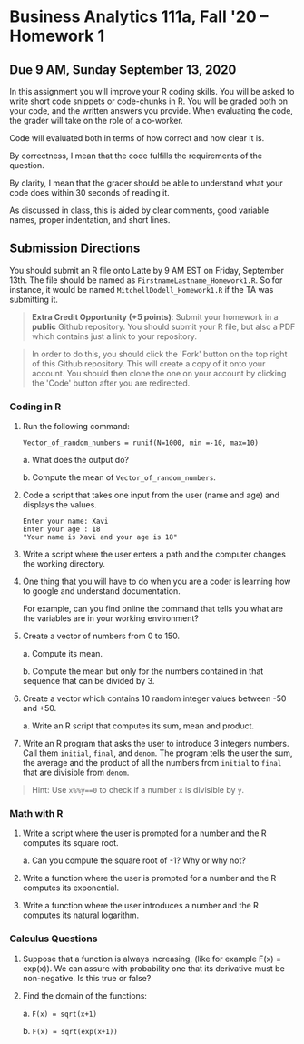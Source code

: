 # Business Analytics 111a, Fall '20 – Homework 1
## Due 9 AM, Sunday September 13, 2020

In this assignment you will improve your R coding skills. You will be asked to
write short code snippets or code-chunks in R. You will be graded both on your
code, and the written answers you provide. When evaluating the code, the grader
will take on the role of a co-worker.

Code will evaluated both in terms of how
correct and how clear it is.

By correctness, I mean that the code fulfills the requirements of the question.  

By clarity, I mean that the grader should be able to understand what your code
does within 30 seconds of reading it.  

As discussed in class, this is aided by clear comments, good variable names,
proper indentation, and short lines.

## Submission Directions
You should submit an R file onto Latte by 9 AM EST on Friday, September 13th. The file should be named as `FirstnameLastname_Homework1.R`. So for instance, it would be named `MitchellDodell_Homework1.R` if the TA was submitting it.

> **Extra Credit Opportunity (+5 points)**: Submit your homework in a **public** Github repository. You should submit your R file, but also a PDF which contains just a link to your repository.

> In order to do this, you should click the 'Fork' button on the top right of this Github repository. This will create a copy of it onto your account. You should then clone the one on your account by clicking the 'Code' button after you are redirected.

### Coding in R
1. Run the following command:
   ```
   Vector_of_random_numbers = runif(N=1000, min =-10, max=10)
   ```
   a. What does the output do?

   b. Compute the mean of `Vector_of_random_numbers`.

1. Code a script that takes one input from the user (name and age) and displays the values.
   ```
   Enter your name: Xavi
   Enter your age : 18
   "Your name is Xavi and your age is 18"
   ```

1. Write a script where the user enters a path and the computer changes the working directory.

1. One thing that you will have to do when you are a coder is learning how to google and understand documentation.

   For example, can you find online the command that tells you what are the variables are in your working environment?

1. Create a vector of numbers from 0 to 150.

   a. Compute its mean.

   b. Compute the mean but only for the numbers contained in that sequence that can be divided by 3.

1. Create a vector which contains 10 random integer values between -50 and +50.

   a. Write an R script that computes its sum, mean and product.

1. Write an R program that asks the user to introduce 3 integers numbers. Call them `initial`, `final`, and `denom`. The program tells the user the sum, the average and the product of all the numbers from `initial` to `final` that are divisible from `denom`.

  > Hint: Use `x%%y==0` to check if a number `x` is divisible by `y`.

### Math with R

1. Write a script where the user is prompted for a number and the R computes its square root.

   a. Can you compute the square root of -1? Why or why not?

1. Write a function where the user is prompted for a number and the R computes its exponential.

1. Write a function where the user introduces a number and the R computes its natural logarithm.

### Calculus Questions
1. Suppose that a function is always increasing, (like for example F(x) = exp(x)). We can assure with probability one that its derivative must be non-negative. Is this true or false?

1. Find the domain of the functions:

   a. `F(x) = sqrt(x+1)`

   b. `F(x) = sqrt(exp(x+1))`
